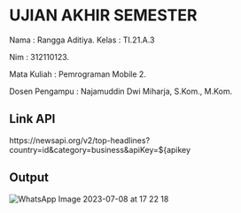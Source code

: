 # UJIAN AKHIR SEMESTER

Nama : Rangga Aditiya.
Kelas           : TI.21.A.3

Nim             : 312110123.

Mata Kuliah     : Pemrograman Mobile 2.

Dosen Pengampu  : Najamuddin Dwi Miharja, S.Kom., M.Kom.




## Link API 

<p>https://newsapi.org/v2/top-headlines?country=id&category=business&apiKey=${apikey

## Output 

![WhatsApp Image 2023-07-08 at 17 22 18](https://github.com/Ranggaaditiya/UAS_MOBILE_APIBERITAINDONESIA/assets/127511355/0d745470-8686-4363-a4c3-b142ba6c8f8f)



